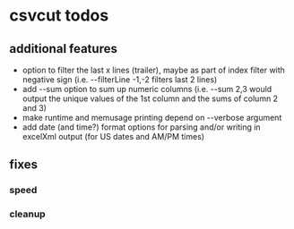 # csvcut todos

## additional features
* option to filter the last x lines (trailer), maybe as part of index filter with negative sign (i.e. --filterLine -1,-2 filters last 2 lines)
* add --sum option to sum up numeric columns (i.e. --sum 2,3 would output the unique values of the 1st column and the sums of column 2 and 3)
* make runtime and memusage printing depend on --verbose argument
* add date (and time?) format options for parsing and/or writing in excelXml output (for US dates and AM/PM times)

## fixes

### speed

### cleanup

